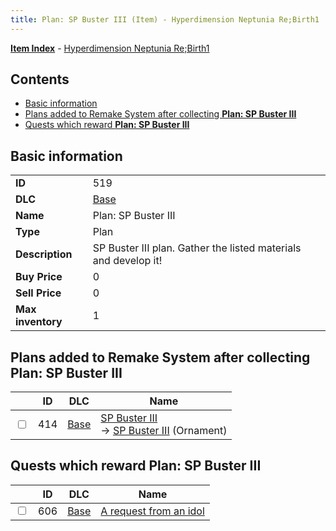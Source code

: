```yaml
---
title: Plan: SP Buster III (Item) - Hyperdimension Neptunia Re;Birth1
---
```


[**Item Index**](/neptunia/rb1/item/index.html) - [Hyperdimension Neptunia Re;Birth1](/neptunia/rb1)

## Contents

- [Basic information](#basic-information)
- [Plans added to Remake System after collecting **Plan: SP Buster III**](#plans-added-to-remake-system-after-collecting-plan-sp-buster-iii)
- [Quests which reward **Plan: SP Buster III**](#quests-which-reward-plan-sp-buster-iii)

## Basic information

|   |   |
| -- | -- |
| **ID** | 519 |
| **DLC** | [Base](/neptunia/rb1/dlc/1-base.html) |
| **Name** | Plan: SP Buster III |
| **Type** | Plan |
| **Description** | SP Buster III plan. Gather the listed materials and develop it! |
| **Buy Price** | 0 |
| **Sell Price** | 0 |
| **Max inventory** | 1 |


## Plans added to Remake System after collecting **Plan: SP Buster III**

|    | ID | DLC | Name |
| -- | -- | --- | ---- |
| <input type="checkbox" id="rb1-remake-1-414" class="trackbox" /> | 414 | [Base](/neptunia/rb1/dlc/1-base.html) | [SP Buster III](/neptunia/rb1/remake/1-414-sp-buster-iii.html)<br /> → [SP Buster III](/neptunia/rb1/item/1-2742-sp-buster-iii.html) (Ornament) |


## Quests which reward **Plan: SP Buster III**

|    | ID | DLC | Name |
| -- | -- | --- | ---- |
| <input type="checkbox" id="rb1-quest-1-606" class="trackbox" /> | 606 | [Base](/neptunia/rb1/dlc/1-base.html) | [A request from an idol](/neptunia/rb1/quest/1-606-a-request-from-an-idol.html) |
